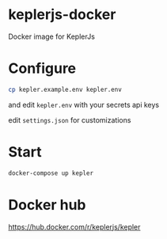 # keplerjs-docker

Docker image for KeplerJs


# Configure

```bash
cp kepler.example.env kepler.env
```
and edit ```kepler.env``` with your secrets api keys

edit ```settings.json``` for customizations

# Start

```bash
docker-compose up kepler
```

# Docker hub

https://hub.docker.com/r/keplerjs/kepler
